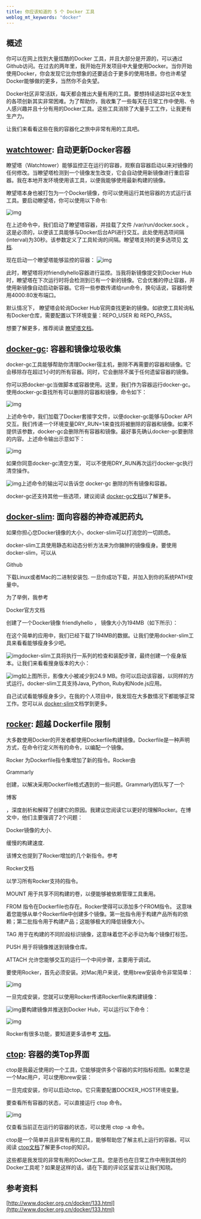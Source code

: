 ```yaml
---
title: 你应该知道的 5 个 Docker 工具 
weblog_mt_keywords: "docker"
---
```


## 概述

你可以在网上找到大量炫酷的Docker 工具，并且大部分是开源的，可以通过Github访问。在过去的两年里，我开始在开发项目中大量使用Docker。当你开始使用Docker，你会发现它比你想象的还要适合于更多的使用场景。你也许希望Docker能够做的更多，当然你不会失望。

Docker社区非常活跃，每天都会推出大量有用的工具。要想持续追踪社区中发生的各项创新其实非常困难。为了帮助你，我收集了一些每天在日常工作中使用、令人感兴趣并且十分有用的Docker工具。这些工具消除了大量手工工作，让我更有生产力。


让我们来看看这些在我的容器化之旅中非常有用的工具吧。

## [watchtower](https://github.com/v2tec/watchtower): 自动更新Docker容器

瞭望塔（Watchtower）能够监控正在运行的容器，观察自容器启动以来对镜像的任何修改。当瞭望塔检测到一个镜像发生改变，它会自动使用新镜像进行重启容器。我在本地开发环境使用该工具，以便我能够使用最新构建的镜像。

瞭望塔本身也被打包为一个Docker镜像，你可以使用运行其他容器的方式运行该工具。要启动瞭望塔，你可以使用以下命令:

![img](https://www.github.com/wss434631143/xiaoshujiang/raw/master/img/20181124/1543065341506.png)

在上述命令中，我们启动了瞭望塔容器，并挂载了文件 /var/run/docker.sock 。这是必须的，以便该工具能够与Docker后台API进行交互。此处使用选项间隔(interval)为30秒。该参数定义了工具轮询的间隔。瞭望塔支持的更多选项见 [文档](https://github.com/v2tec/watchtower#options).

现在启动一个瞭望塔能够监控的容器：
![img](https://www.github.com/wss434631143/xiaoshujiang/raw/master/img/20181124/1543065352500.png)

此时，瞭望塔将对friendlyhello容器进行监控。当我将新镜像提交到Docker Hub时，瞭望塔在下次运行时将会检测到已有一个新的镜像。它会优雅的停止容器，并使用新镜像自动启动新容器。它将一些参数传递给run命令，换句话说，容器将使用4000:80发布端口。

默认情况下， 瞭望塔会轮询Docker Hub官网查找更新的镜像。如欲使工具轮询私有Docker仓库，需要配置以下环境变量：REPO_USER 和 REPO_PASS。

想要了解更多，推荐阅读 [瞭望塔文档](https://github.com/v2tec/watchtower/blob/master/README.md)。



## [docker-gc](https://github.com/spotify/docker-gc): 容器和镜像垃圾收集

docker-gc工具能够帮助你清理Docker宿主机，删除不再需要的容器和镜像。它会移除存在超过1小时的所有容器。同时，它会删除不属于任何遗留容器的镜像。

你可以把docker-gc当做脚本或容器使用。这里，我们作为容器运行docker-gc。使用docker-gc查找所有可以删除的容器和镜像，命令如下：

![img](https://www.github.com/wss434631143/xiaoshujiang/raw/master/img/20181124/1543065383868.png)



上述命令中，我们加载了Docker套接字文件，以便docker-gc能够与Docker API交互。我们传递一个环境变量DRY_RUN=1来查找将被删除的容器和镜像。如果不提供该参数，docker-gc会删除所有容器和镜像。最好事先确认docker-gc要删除的内容。上述命令输出示意如下：

![img](https://www.github.com/wss434631143/xiaoshujiang/raw/master/img/20181124/1543065390939.png)



如果你同意docker-gc清空方案， 可以不使用DRY_RUN再次运行docker-gc执行清空操作。

![img](https://www.github.com/wss434631143/xiaoshujiang/raw/master/img/20181124/1543065409723.png)上述命令的输出可以告诉您 docker-gc 删除的所有镜像和容器。

docker-gc还支持其他一些选项，建议阅读 [docker-gc文档](https://github.com/spotify/docker-gc/blob/master/README.md)以了解更多。

## [docker-slim](https://github.com/docker-slim/docker-slim): 面向容器的神奇减肥药丸

如果你担心您Docker镜像的大小，docker-slim可以打消您的一切顾虑。

docker-slim工具使用静态和动态分析方法来为你臃肿的镜像瘦身。要使用docker-slim，可以从

 

Github

下载Linux或者Mac的二进制安装包. 一旦你成功下载，并加入到你的系统PATH变量中。

为了举例，我参考

 

Docker官方文档

创建了一个Docker镜像  friendlyhello ， 镜像大小为194MB（如下所示）：





在这个简单的应用中，我们已经下载了194MB的数据。让我们使用docker-slim工具来看看能够瘦身多少吧。

![img](https://www.github.com/wss434631143/xiaoshujiang/raw/master/img/20181124/1543065431295.png)docker-slim工具将执行一系列的检查和装配步骤，最终创建一个瘦身版本。让我们来看看搜身版本的大小：

![img](https://www.github.com/wss434631143/xiaoshujiang/raw/master/img/20181124/1543065439799.png)如上图所示，影像大小被减少到24.9 MB。你可以启动该容器，以同样的方式运行。docker-slim工具支持Java, Python, Ruby和Node.js应用。

自己试试看能够瘦身多少。在我的个人项目中，我发现在大多数情况下都能够正常工作。您可以从 [docker-slim](https://github.com/docker-slim/docker-slim/blob/master/README.md)文档学到更多。



## [rocker](https://github.com/grammarly/rocker): 超越 Dockerfile 限制

大多数使用Docker的开发者都使用Dockerfile构建镜像。Dockerfile是一种声明方式，在命令行定义所有的命令，以编配一个镜像。

Rocker 为Dockerfile指令集增加了新的指令。Rocker由

 

Grammarly

创建，以解决采用Dockerfile格式遇到的一些问题。Grammarly团队写了一个

 

博客

，深度剖析和解释了创建它的原因。我建议您阅读它以更好的理解Rocker。在博文中，他们主要强调了2个问题：

Docker镜像的大小.

缓慢的构建速度.

该博文也提到了Rocker增加的几个新指令。参考

 

Rocker文档

 

以学习所有Rocker支持的指令。

MOUNT 用于共享不同构建的卷，以便能够被依赖管理工具重用。

FROM 指令在Dockerfile也存在。Rocker使得可以添加多个FROM指令。 这意味着您能够从单个Rockerfile中创建多个镜像。第一批指令用于构建产品所有的依赖；第二批指令用于构建产品；这能够极大的降低镜像大小。

TAG 用于在构建的不同阶段标识镜像，这意味着您不必手动为每个镜像打标签。

PUSH 用于将镜像推送到镜像仓库。

ATTACH 允许您能够交互的运行一个中间步骤，主要用于调试。

要使用Rocker，首先必须安装。对Mac用户来说，使用brew安装命令非常简单：

![img](https://www.github.com/wss434631143/xiaoshujiang/raw/master/img/20181124/1543065472764.png)



一旦完成安装，您就可以使用Rocker传递Rockerfile来构建镜像：

![img](https://www.github.com/wss434631143/xiaoshujiang/raw/master/img/20181124/1543065483493.png)要构建镜像并推送到Docker Hub，可以运行以下命令：

![img](https://www.github.com/wss434631143/xiaoshujiang/raw/master/img/20181124/1543065499281.png)

Rocker有很多功能，要知道更多请参考 [文档](https://github.com/grammarly/rocker/blob/master/README.md)。



## [ctop](https://github.com/bcicen/ctop): 容器的类Top界面

ctop是我最近使用的一个工具，它能够提供多个容器的实时指标视图。如果您是一个Mac用户，可以使用brew安装：



一旦完成安装，你可以启动ctop。它只需要配置DOCKER_HOST环境变量。

要查看所有容器的状态，可以直接运行 ctop 命令。

![img](https://www.github.com/wss434631143/xiaoshujiang/raw/master/img/20181124/1543065521406.png)

仅查看当前正在运行的容器的状态，可以使用 ctop -a 命令。

ctop是一个简单并且非常有用的工具，能够帮助您了解主机上运行的容器。可以阅读 [ctop文档](https://github.com/bcicen/ctop/blob/master/README.md)了解更多ctop的知识。

这些都是我发现的非常有用的Docker工具。您是否也在日常工作中用到其他的Docker工具呢？如果是这样的话，请在下面的评论区留言以让我们知晓。



## 参考资料

[http://www.docker.org.cn/docker/133.html](http://www.docker.org.cn/docker/133.html)